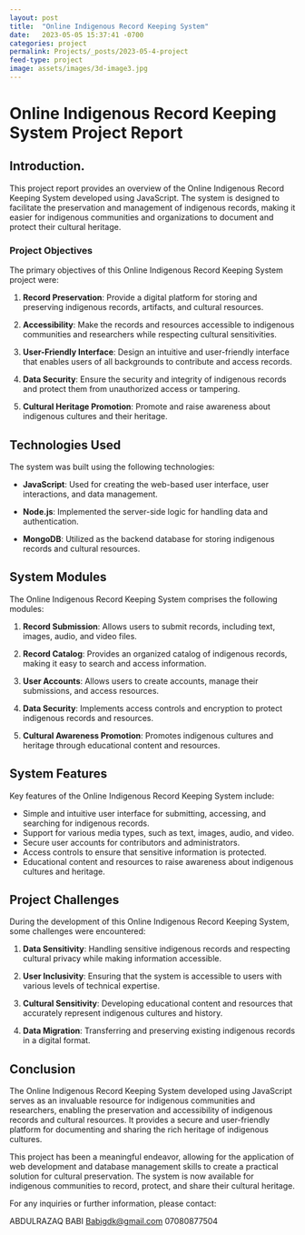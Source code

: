 ```yaml
---
layout: post
title:  "Online Indigenous Record Keeping System"
date:   2023-05-05 15:37:41 -0700
categories: project
permalink: Projects/_posts/2023-05-4-project
feed-type: project
image: assets/images/3d-image3.jpg
---
```

# Online Indigenous Record Keeping System Project Report

## Introduction.

This project report provides an overview of the Online Indigenous Record Keeping System developed using JavaScript. The system is designed to facilitate the preservation and management of indigenous records, making it easier for indigenous communities and organizations to document and protect their cultural heritage.

### Project Objectives

The primary objectives of this Online Indigenous Record Keeping System project were:

1. **Record Preservation**: Provide a digital platform for storing and preserving indigenous records, artifacts, and cultural resources.

2. **Accessibility**: Make the records and resources accessible to indigenous communities and researchers while respecting cultural sensitivities.

3. **User-Friendly Interface**: Design an intuitive and user-friendly interface that enables users of all backgrounds to contribute and access records.

4. **Data Security**: Ensure the security and integrity of indigenous records and protect them from unauthorized access or tampering.

5. **Cultural Heritage Promotion**: Promote and raise awareness about indigenous cultures and their heritage.

## Technologies Used

The system was built using the following technologies:

- **JavaScript**: Used for creating the web-based user interface, user interactions, and data management.

- **Node.js**: Implemented the server-side logic for handling data and authentication.

- **MongoDB**: Utilized as the backend database for storing indigenous records and cultural resources.

## System Modules

The Online Indigenous Record Keeping System comprises the following modules:

1. **Record Submission**: Allows users to submit records, including text, images, audio, and video files.

2. **Record Catalog**: Provides an organized catalog of indigenous records, making it easy to search and access information.

3. **User Accounts**: Allows users to create accounts, manage their submissions, and access resources.

4. **Data Security**: Implements access controls and encryption to protect indigenous records and resources.

5. **Cultural Awareness Promotion**: Promotes indigenous cultures and heritage through educational content and resources.

## System Features

Key features of the Online Indigenous Record Keeping System include:

- Simple and intuitive user interface for submitting, accessing, and searching for indigenous records.
- Support for various media types, such as text, images, audio, and video.
- Secure user accounts for contributors and administrators.
- Access controls to ensure that sensitive information is protected.
- Educational content and resources to raise awareness about indigenous cultures and heritage.

## Project Challenges

During the development of this Online Indigenous Record Keeping System, some challenges were encountered:

1. **Data Sensitivity**: Handling sensitive indigenous records and respecting cultural privacy while making information accessible.

2. **User Inclusivity**: Ensuring that the system is accessible to users with various levels of technical expertise.

3. **Cultural Sensitivity**: Developing educational content and resources that accurately represent indigenous cultures and history.

4. **Data Migration**: Transferring and preserving existing indigenous records in a digital format.

## Conclusion

The Online Indigenous Record Keeping System developed using JavaScript serves as an invaluable resource for indigenous communities and researchers, enabling the preservation and accessibility of indigenous records and cultural resources. It provides a secure and user-friendly platform for documenting and sharing the rich heritage of indigenous cultures.

This project has been a meaningful endeavor, allowing for the application of web development and database management skills to create a practical solution for cultural preservation. The system is now available for indigenous communities to record, protect, and share their cultural heritage.

For any inquiries or further information, please contact:

ABDULRAZAQ BABI
Babigdk@gmail.com
07080877504
